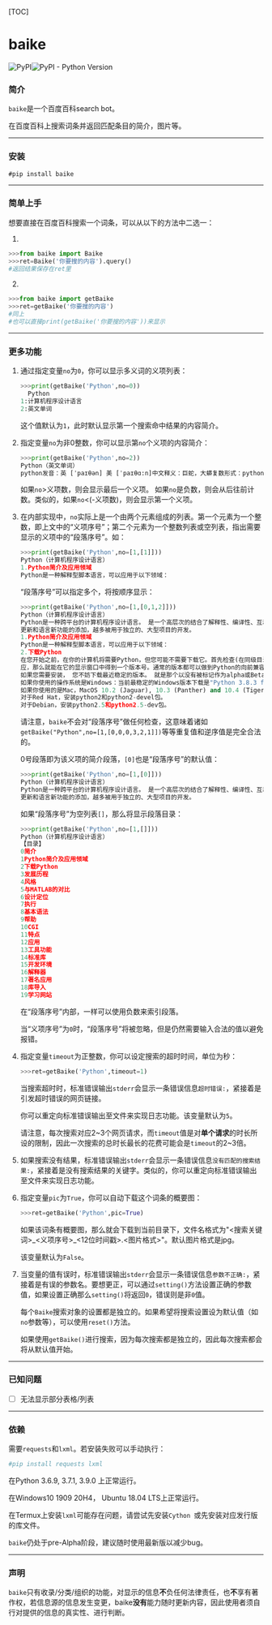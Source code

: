 [TOC]

# baike

![PyPI](https://img.shields.io/pypi/v/baike?style=plastic)![PyPI - Python Version](https://img.shields.io/pypi/pyversions/baike?style=plastic)

### 简介

`baike`是一个百度百科search bot。

在百度百科上搜索词条并返回匹配条目的简介，图片等。

------

### 安装

```shell
#pip install baike
```

------

### 简单上手

想要直接在百度百科搜索一个词条，可以从以下的方法中二选一：

1.

```python
>>>from baike import Baike
>>>ret=Baike('你要搜的内容').query()
#返回结果保存在ret里
```

2.

```python
>>>from baike import getBaike
>>>ret=getBaike('你要搜的内容')
#同上
#也可以直接print(getBaike('你要搜的内容'))来显示
```
------

### 更多功能

1. 通过指定变量`no`为`0`，你可以显示多义词的义项列表：

   ```python
   >>>print(getBaike('Python',no=0))
     Python
   1:计算机程序设计语言
   2:英文单词
   ```
   这个值默认为`1`，此时默认显示第一个搜索命中结果的内容简介。

2. 指定变量`no`为非0整数，你可以显示第`no`个义项的内容简介：

   ```Python
   >>>print(getBaike('Python',no=2))
   Python（英文单词）
   python发音：英 [ˈpaɪθən] 美 [ˈpaɪθɑ:n]中文释义：巨蛇，大蟒复数形式：pythons
   ```
   如果`no`>义项数，则会显示最后一个义项。
   如果`no`是负数，则会从后往前计数。类似的，如果`no`<(-义项数)，则会显示第一个义项。

3. 在内部实现中，`no`实际上是一个由两个元素组成的列表。第一个元素为一个整数，即上文中的“义项序号”；第二个元素为一个整数列表或空列表，指出需要显示的义项中的“段落序号”。如：

   ```Python
   >>>print(getBaike('Python',no=[1,[1]]))
   Python（计算机程序设计语言）
   1.Python简介及应用领域
   Python是一种解释型脚本语言，可以应用于以下领域：
   ```

   “段落序号”可以指定多个，将按顺序显示：

   ```Python
   >>>print(getBaike('Python',no=[1,[0,1,2]]))
   Python（计算机程序设计语言）
   Python是一种跨平台的计算机程序设计语言。 是一个高层次的结合了解释性、编译性、互动性和面向对象的脚本语言。最初被设计用于编写自动化脚本(shell)，随着版本的不断
   更新和语言新功能的添加，越多被用于独立的、大型项目的开发。
   1.Python简介及应用领域
   Python是一种解释型脚本语言，可以应用于以下领域：
   2.下载Python
   在您开始之前，在你的计算机将需要Python，但您可能不需要下载它。首先检查(在同级目录下在命令行窗口输入python)有没有安装Python。如果你看到了一个Python解释器的响
   应，那么就能在它的显示窗口中得到一个版本号。通常的版本都可以做到Python的向前兼容。
   如果您需要安装， 您不妨下载最近稳定的版本。 就是那个以没有被标记作为alpha或Beta发行的最高的版本。目前最稳定的版本是Python3.0以上
   如果你使用的操作系统是Windows：当前最稳定的Windows版本下载是"Python 3.8.3 for Windows"
   如果你使用的是Mac，MacOS 10.2 (Jaguar), 10.3 (Panther) and 10.4 (Tiger)已经集成安装了Python，但是你大概需要安装最近通用的构架(build)。
   对于Red Hat，安装python2和python2-devel包。
   对于Debian，安装python2.5和python2.5-dev包。
   ```

   请注意，`baike`不会对“段落序号”做任何检查，这意味着诸如`getBaike("Python",no=[1,[0,0,0,3,2,1]])`等等重复值和逆序值是完全合法的。

   0号段落即为该义项的简介段落，`[0]`也是“段落序号”的默认值：

   ```python
   >>>print(getBaike('Python',no=[1,[0]]))
   Python（计算机程序设计语言）
   Python是一种跨平台的计算机程序设计语言。 是一个高层次的结合了解释性、编译性、互动性和面向对象的脚本语言。最初被设计用于编写自动化脚本(shell)，随着版本的不断
   更新和语言新功能的添加，越多被用于独立的、大型项目的开发。
   ```

   如果“段落序号”为空列表`[]`，那么将显示段落目录：

   ```Python
   >>>print(getBaike('Python',no=[1,[]]))
   Python（计算机程序设计语言）
   【目录】
   0简介
   1Python简介及应用领域
   2下载Python
   3发展历程
   4风格
   5与MATLAB的对比
   6设计定位
   7执行
   8基本语法
   9帮助
   10CGI
   11特点
   12应用
   13工具功能
   14标准库
   15开发环境
   16解释器
   17著名应用
   18库导入
   19学习网站
   ```

   在“段落序号”内部，一样可以使用负数来索引段落。

   当“义项序号”为`0`时，“段落序号”将被忽略，但是仍然需要输入合法的值以避免报错。

4. 指定变量`timeout`为正整数，你可以设定搜索的超时时间，单位为秒：

   ```Python
   >>>ret=getBaike('Python',timeout=1)
   ```
   当搜索超时时，标准错误输出`stderr`会显示一条错误信息`超时错误:`，紧接着是引发超时错误的网页链接。

   你可以重定向标准错误输出至文件来实现日志功能。该变量默认为`5`。

   请注意，每次搜索对应2\~3个网页请求，而`timeout`值是对**单个请求**的时长所设的限制，因此一次搜索的总时长最长的花费可能会是`timeout`的2\~3倍。

5. 如果搜索没有结果，标准错误输出`stderr`会显示一条错误信息`没有匹配的搜索结果:`，紧接着是没有搜索结果的关键字。类似的，你可以重定向标准错误输出至文件来实现日志功能。

6. 指定变量`pic`为`True`，你可以自动下载这个词条的概要图：

   ```Python
   >>>ret=getBaike('Python',pic=True)
   ```

   如果该词条有概要图，那么就会下载到当前目录下，文件名格式为"<搜索关键词>\_<义项序号>\_<12位时间戳>.<图片格式>"。默认图片格式是jpg。

   该变量默认为`False`。

7. 当变量的值有误时，标准错误输出`stderr`会显示一条错误信息`参数不正确:`，紧接着是有误的参数名。要想更正，可以通过`setting()`方法设置正确的参数值，如果设置正确那么`setting()`将返回`0`，错误则是非`0`值。

   每个`Baike`搜索对象的设置都是独立的。如果希望将搜索设置设为默认值（如`no`参数等），可以使用`reset()`方法。

   如果使用`getBaike()`进行搜索，因为每次搜索都是独立的，因此每次搜索都会将从默认值开始。

------

### 已知问题

- [ ] 无法显示部分表格/列表

------

### 依赖

需要`requests`和`lxml`。若安装失败可以手动执行：

```bash
#pip install requests lxml
```

在Python 3.6.9, 3.7.1, 3.9.0 上正常运行。

在Windows10 1909 20H4， Ubuntu 18.04 LTS上正常运行。

在Termux上安装`lxml`可能存在问题，请尝试先安装`Cython `或先安装对应发行版的库文件。

`baike`仍处于pre-Alpha阶段，建议随时使用最新版以减少bug。

------

### 声明

`baike`只有收录/分类/组织的功能，对显示的信息**不**负任何法律责任，也**不**享有著作权，若信息源的信息发生变更，baike**没有**能力随时更新内容，因此使用者须自行对提供的信息的真实性、进行判断。